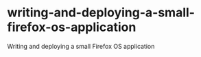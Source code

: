 writing-and-deploying-a-small-firefox-os-application
====================================================

Writing and deploying a small Firefox OS application
